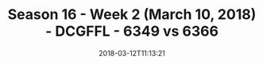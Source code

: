 ---
title: Season 16 - Week 2 (March 10, 2018) - DCGFFL - 6349 vs 6366
teams_score:
- team: 6349
  score: 26
- team: 6366
  score: 6
mvp: Mark Hofberg, Eddie Guerra
game-ball: Bill Cammas, Bobby Bosfield
season: 16
week: 2
date: '2018-03-12T11:13:21'
pageid: season-16-week-2-march-10-2018-6349-vs-6366
---